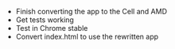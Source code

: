 - Finish converting the app to the Cell and AMD
- Get tests working
- Test in Chrome stable
- Convert index.html to use the rewritten app